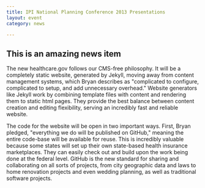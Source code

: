 ```yaml
---
title: IPI National Planning Conference 2013 Presentations
layout: event
category: news

---
```



## This is an amazing news item

The new healthcare.gov follows our CMS-free philosophy. It will be a completely static website, generated by Jekyll, moving away from content management systems, which Bryan describes as "complicated to configure, complicated to setup, and add unnecessary overhead." Website generators like Jekyll work by combining template files with content and rendering them to static html pages. They provide the best balance between content creation and editing flexibility, serving an incredibly fast and reliable website.

The code for the website will be open in two important ways. First, Bryan pledged, "everything we do will be published on GitHub," meaning the entire code-base will be available for reuse. This is incredibly valuable because some states will set up their own state-based health insurance marketplaces. They can easily check out and build upon the work being done at the federal level. GitHub is the new standard for sharing and collaborating on all sorts of projects, from city geographic data and laws to home renovation projects and even wedding planning, as well as traditional software projects.